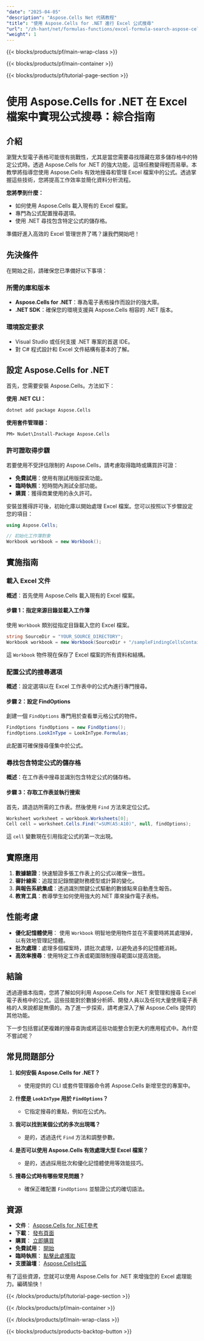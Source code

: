 ```yaml
---
"date": "2025-04-05"
"description": "Aspose.Cells Net 代碼教程"
"title": "使用 Aspose.Cells for .NET 進行 Excel 公式搜尋"
"url": "/zh-hant/net/formulas-functions/excel-formula-search-aspose-cells-net/"
"weight": 1
---
```


{{< blocks/products/pf/main-wrap-class >}}

{{< blocks/products/pf/main-container >}}

{{< blocks/products/pf/tutorial-page-section >}}


# 使用 Aspose.Cells for .NET 在 Excel 檔案中實現公式搜尋：綜合指南

## 介紹

瀏覽大型電子表格可能很有挑戰性，尤其是當您需要尋找隱藏在眾多儲存格中的特定公式時。透過 Aspose.Cells for .NET 的強大功能，這項任務變得輕而易舉。本教學將指導您使用 Aspose.Cells 有效地搜尋和管理 Excel 檔案中的公式。透過掌握這些技術，您將提高工作效率並簡化資料分析流程。

**您將學到什麼：**
- 如何使用 Aspose.Cells 載入現有的 Excel 檔案。
- 專門為公式配置搜尋選項。
- 使用 .NET 尋找包含特定公式的儲存格。

準備好進入高效的 Excel 管理世界了嗎？讓我們開始吧！

## 先決條件

在開始之前，請確保您已準備好以下事項：

### 所需的庫和版本
- **Aspose.Cells for .NET**：專為電子表格操作而設計的強大庫。
- **.NET SDK**：確保您的環境支援與 Aspose.Cells 相容的 .NET 版本。

### 環境設定要求
- Visual Studio 或任何支援 .NET 專案的首選 IDE。
- 對 C# 程式設計和 Excel 文件結構有基本的了解。

## 設定 Aspose.Cells for .NET

首先，您需要安裝 Aspose.Cells。方法如下：

**使用 .NET CLI：**
```bash
dotnet add package Aspose.Cells
```

**使用套件管理器：**
```plaintext
PM> NuGet\Install-Package Aspose.Cells
```

### 許可證取得步驟

若要使用不受評估限制的 Aspose.Cells，請考慮取得臨時或購買許可證：
- **免費試用**：使用有限試用版探索功能。
- **臨時執照**：短時間內測試全部功能。
- **購買**：獲得商業使用的永久許可。

安裝並獲得許可後，初始化庫以開始處理 Excel 檔案。您可以按照以下步驟設定您的項目：

```csharp
using Aspose.Cells;

// 初始化工作簿對象
Workbook workbook = new Workbook();
```

## 實施指南

### 載入 Excel 文件

**概述**：首先使用 Aspose.Cells 載入現有的 Excel 檔案。

#### 步驟 1：指定來源目錄並載入工作簿
使用 `Workbook` 類別從指定目錄載入您的 Excel 檔案。
```csharp
string SourceDir = "YOUR_SOURCE_DIRECTORY";
Workbook workbook = new Workbook(SourceDir + "/sampleFindingCellsContainingFormula.xlsx");
```
這 `Workbook` 物件現在保存了 Excel 檔案的所有資料和結構。

### 配置公式的搜尋選項

**概述**：設定選項以在 Excel 工作表中的公式內進行專門搜尋。

#### 步驟 2：設定 FindOptions
創建一個 `FindOptions` 專門用於查看單元格公式的物件。
```csharp
FindOptions findOptions = new FindOptions();
findOptions.LookInType = LookInType.Formulas;
```
此配置可確保搜尋僅集中於公式。

### 尋找包含特定公式的儲存格

**概述**：在工作表中搜尋並識別包含特定公式的儲存格。

#### 步驟 3：存取工作表並執行搜索
首先，請造訪所需的工作表。然後使用 `Find` 方法來定位公式。
```csharp
Worksheet worksheet = workbook.Worksheets[0];
Cell cell = worksheet.Cells.Find("=SUM(A5:A10)", null, findOptions);
```
這 `cell` 變數現在引用指定公式的第一次出現。

## 實際應用

1. **數據驗證**：快速驗證多張工作表上的公式以確保一致性。
2. **審計線索**：追蹤並記錄關鍵財務模型或計算的變化。
3. **與報告系統集成**：透過識別關鍵公式驅動的數據點來自動產生報告。
4. **教育工具**：教導學生如何使用強大的.NET 庫來操作電子表格。

## 性能考慮

- **優化記憶體使用**： 使用 `Workbook` 明智地使用物件並在不需要時將其處理掉，以有效地管理記憶體。
- **批次處理**：處理多個檔案時，請批次處理，以避免過多的記憶體消耗。
- **高效率搜尋**：使用特定工作表或範圍限制搜尋範圍以提高效能。

## 結論

透過遵循本指南，您將了解如何利用 Aspose.Cells for .NET 來管理和搜尋 Excel 電子表格中的公式。這些技能對於數據分析師、開發人員以及任何大量使用電子表格的人來說都是無價的。為了進一步探索，請考慮深入了解 Aspose.Cells 提供的其他功能。

下一步包括嘗試更複雜的搜尋查詢或將這些功能整合到更大的應用程式中。為什麼不嘗試呢？

## 常見問題部分

1. **如何安裝 Aspose.Cells for .NET？**
   - 使用提供的 CLI 或套件管理器命令將 Aspose.Cells 新增至您的專案中。
   
2. **什麼是 `LookInType` 用於 `FindOptions`？**
   - 它指定搜尋的重點，例如在公式內。

3. **我可以找到某個公式的多次出現嗎？**
   - 是的，透過迭代 `Find` 方法和調整參數。
   
4. **是否可以使用 Aspose.Cells 有效處理大型 Excel 檔案？**
   - 是的，透過採用批次和優化記憶體使用等效能技巧。

5. **搜尋公式時有哪些常見問題？**
   - 確保正確配置 `FindOptions` 並驗證公式的確切語法。

## 資源

- **文件**： [Aspose.Cells for .NET參考](https://reference.aspose.com/cells/net/)
- **下載**： [發布頁面](https://releases.aspose.com/cells/net/)
- **購買**： [立即購買](https://purchase.aspose.com/buy)
- **免費試用**： [開始](https://releases.aspose.com/cells/net/)
- **臨時執照**： [點擊此處獲取](https://purchase.aspose.com/temporary-license/)
- **支援論壇**： [Aspose.Cells社區](https://forum.aspose.com/c/cells/9)

有了這些資源，您就可以使用 Aspose.Cells for .NET 來增強您的 Excel 處理能力。編碼愉快！

{{< /blocks/products/pf/tutorial-page-section >}}

{{< /blocks/products/pf/main-container >}}

{{< /blocks/products/pf/main-wrap-class >}}

{{< blocks/products/products-backtop-button >}}